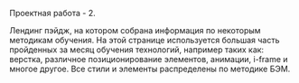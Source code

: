 Проектная работа - 2.

Лендинг пэйдж, на котором собрана информация по некоторым методикам обучения.
На этой странице используется большая часть пройденных за месяц обучения технологий, например таких как: верстка, различное позиционирование элементов, анимации, i-frame и многое другое. Все стили и элементы распределены по методике БЭМ.